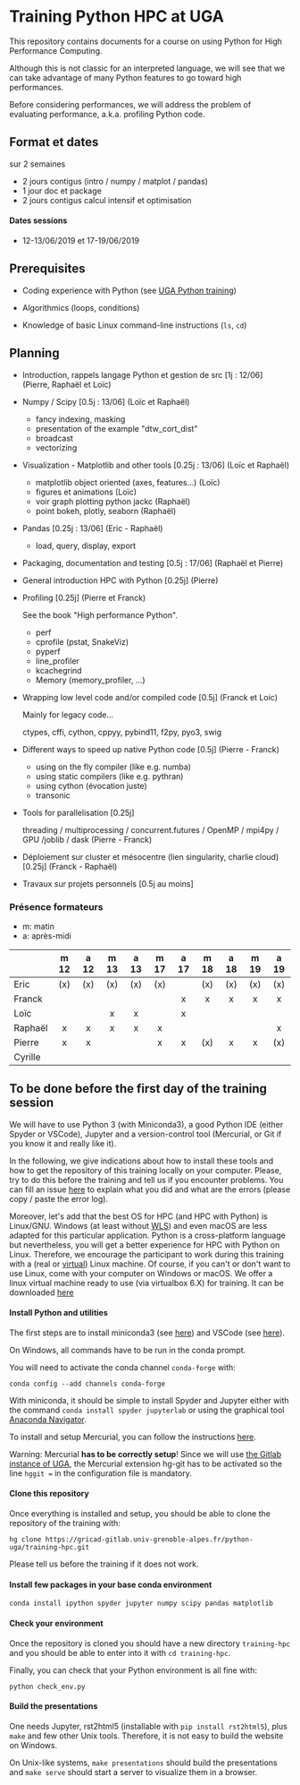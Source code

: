 # Training Python HPC at UGA

This repository contains documents for a course on using Python for High
Performance Computing.

Although this is not classic for an interpreted language, we will see that we
can take advantage of many Python features to go toward high performances.

Before considering performances, we will address the problem of evaluating
performance, a.k.a. profiling Python code.



## Format et dates

sur 2 semaines

- 2 jours contigus (intro / numpy / matplot / pandas)
- 1 jour doc et package
- 2 jours contigus calcul intensif et optimisation

#### Dates sessions

- 12-13/06/2019 et 17-19/06/2019

## Prerequisites

- Coding experience with Python (see [UGA Python
  training](https://gricad-gitlab.univ-grenoble-alpes.fr/python-uga/py-training-2017))

- Algorithmics (loops, conditions)

- Knowledge of basic Linux command-line instructions (`ls`, `cd`)

## Planning

- Introduction, rappels langage Python et gestion de src [1j : 12/06] (Pierre,
Raphaël et Loïc)

- Numpy / Scipy [0.5j : 13/06] (Loïc et Raphaël)

  - fancy indexing, masking
  - presentation of the example "dtw_cort_dist"
  - broadcast
  - vectorizing

- Visualization - Matplotlib and other tools [0.25j : 13/06] (Loïc et Raphaël)

  - matplotlib object oriented (axes, features...) (Loïc)
  - figures et animations (Loïc)
  - voir graph plotting python jackc (Raphaël)
  - point bokeh, plotly, seaborn (Raphaël)

- Pandas [0.25j : 13/06] (Eric - Raphaël)
  - load, query, display, export

- Packaging, documentation and testing [0.5j : 17/06] (Raphaël et Pierre)

- General introduction HPC with Python [0.25j] (Pierre)

- Profiling [0.25j] (Pierre et Franck)

  See the book "High performance Python".

  - perf
  - cprofile (pstat, SnakeViz)
  - pyperf
  - line_profiler
  - kcachegrind
  - Memory (memory_profiler, ...)

- Wrapping low level code and/or compiled code [0.5j] (Franck et Loic)

  Mainly for legacy code...

  ctypes, cffi, cython, cppyy, pybind11, f2py, pyo3, swig

- Different ways to speed up native Python code [0.5j] (Pierre - Franck)

  - using on the fly compiler (like e.g. numba)
  - using static compilers (like e.g. pythran)
  - using cython (évocation juste)
  - transonic

- Tools for parallelisation [0.25j]

  threading / multiprocessing / concurrent.futures / OpenMP / mpi4py / GPU /joblib / dask (Pierre - Franck)

- Déploiement sur cluster et mésocentre (lien singularity, charlie cloud) [0.25j] (Franck - Raphaël)

- Travaux sur projets personnels [0.5j au moins]


### Présence formateurs

- m: matin
- a: après-midi

|         | m 12 | a 12 | m 13 | a 13 | m 17 | a 17 | m 18 | a 18 | m 19 | a 19 |
|---------|:----:|:----:|:----:|:----:|:----:|:----:|:----:|:----:|:----:|:----:|
| Eric    | (x)  | (x)  | (x)  | (x)  | (x)  |      | (x)  | (x)  | (x)  | (x)  |
| Franck  |      |      |      |      |      |  x   |  x   |  x   |  x   |  x   |
| Loïc    |      |      |  x   |  x   |      |  x   |      |      |      |      |
| Raphaël |  x   |   x  |  x   |  x   |  x   |      |      |      |      |  x   |
| Pierre  |  x   |   x  |      |      |  x   |  x   | (x)  |  x   |  x   | (x)  |
| Cyrille |      |      |      |      |      |      |      |      |      |      |

## To be done before the first day of the training session

We will have to use Python 3 (with Miniconda3), a good Python IDE (either
Spyder or VSCode), Jupyter and a version-control tool (Mercurial, or Git if you
know it and really like it).

In the following, we give indications about how to install these tools and how
to get the repository of this training locally on your computer. Please, try to
do this before the training and tell us if you encounter problems. You can fill
an issue
[here](https://gricad-gitlab.univ-grenoble-alpes.fr/python-uga/training-hpc/issues)
to explain what you did and what are the errors (please copy / paste the error
log).

Moreover, let's add that the best OS for HPC (and HPC with Python) is
Linux/GNU. Windows (at least without
[WLS](https://en.wikipedia.org/wiki/Windows_Subsystem_for_Linux)) and even
macOS are less adapted for this particular application. Python is a
cross-platform language but nevertheless, you will get a better experience for
HPC with Python on Linux. Therefore, we encourage the participant to work
during this training with a (real or
[virtual](https://www.virtualbox.org/wiki/Downloads)) Linux machine. Of course,
if you can't or don't want to use Linux, come with your computer on Windows or
macOS.
We offer a linux virtual machine ready to use (via virtualbox 6.X) for training.
It can be downloaded [here](https://filesender.renater.fr/?s=download&token=62c5f530-7def-8c32-4e3c-d205299a5201)


#### Install Python and utilities

The first steps are to install miniconda3 (see
[here](https://docs.conda.io/en/latest/miniconda.html)) and VSCode (see
[here](https://code.visualstudio.com/download)).

On Windows, all commands have to be run in the conda prompt.

You will need to activate the conda channel `conda-forge` with:

```conda config --add channels conda-forge```

With miniconda, it should be simple to install Spyder and Jupyter either with
the command `conda install spyder jupyterlab` or using the graphical tool
[Anaconda Navigator](https://docs.anaconda.com/anaconda/navigator/).

To install and setup Mercurial, you can follow the instructions
[here](https://fluiddyn.readthedocs.io/en/latest/mercurial_bitbucket.html).

Warning: Mercurial **has to be correctly setup**! Since we will use [the Gitlab
instance of UGA](https://gricad-gitlab.univ-grenoble-alpes.fr), the Mercurial
extension hg-git has to be activated so the line `hggit =` in the configuration
file is mandatory.

#### Clone this repository

Once everything is installed and setup, you should be able to clone the
repository of the training with:

```hg clone https://gricad-gitlab.univ-grenoble-alpes.fr/python-uga/training-hpc.git```

Please tell us before the training if it does not work.

#### Install few packages in your base conda environment

```
conda install ipython spyder jupyter numpy scipy pandas matplotlib
```

#### Check your environment

Once the repository is cloned you should have a new directory `training-hpc`
and you should be able to enter into it with `cd training-hpc`.

Finally, you can check that your Python environment is all fine with:

```python check_env.py```

#### Build the presentations

One needs Jupyter, rst2html5 (installable with `pip install rst2html5`), plus
`make` and few other Unix tools. Therefore, it is not easy to build the website
on Windows.

On Unix-like systems, `make presentations` should build the presentations and
`make serve` should start a server to visualize them in a browser.
